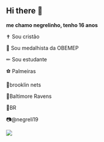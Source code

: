 ## Hi there 👋

**me chamo negrelinho, tenho 16 anos**

✝ Sou cristão

🥉 Sou medalhista da OBEMEP

✏ Sou estudante

⚽ Palmeiras

🏀brooklin nets

🏈Baltimore Ravens

🏐BR

📷@negreli19

![](https://media1.tenor.com/m/IRsKuckW418AAAAC/come-here-deadpool.gif)
